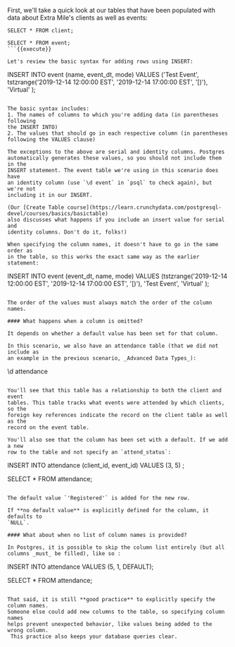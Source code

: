 First, we'll take a quick look at our tables that have been populated with data
 about Extra Mile's clients as well as events:

```
SELECT * FROM client;

SELECT * FROM event;
```{{execute}}

Let's review the basic syntax for adding rows using INSERT:

```
INSERT INTO event (name, event_dt, mode)
VALUES ('Test Event', 
        tstzrange('2019-12-14 12:00:00 EST', '2019-12-14 17:00:00 EST', '[)'),
        'Virtual'
);
```

The basic syntax includes:
1. The names of columns to which you're adding data (in parentheses following 
the INSERT INTO)
2. The values that should go in each respective column (in parentheses 
following the VALUES clause)

The exceptions to the above are serial and identity columns. Postgres 
automatically generates these values, so you should not include them in the 
INSERT statement. The event table we're using in this scenario does have 
an identity column (use `\d event` in `psql` to check again), but we're not 
including it in our INSERT. 

(Our [Create Table course](https://learn.crunchydata.com/postgresql-devel/courses/basics/basictable) 
also discusses what happens if you include an insert value for serial and 
identity columns. Don't do it, folks!)

When specifying the column names, it doesn't have to go in the same order as 
in the table, so this works the exact same way as the earlier statement:

```
INSERT INTO event (event_dt, name, mode)
VALUES (tstzrange('2019-12-14 12:00:00 EST', '2019-12-14 17:00:00 EST', '[)'),
        'Test Event',
        'Virtual'
);
```{{execute}}

The order of the values must always match the order of the column names.

#### What happens when a column is omitted?

It depends on whether a default value has been set for that column.

In this scenario, we also have an attendance table (that we did not include as 
an example in the previous scenario, _Advanced Data Types_):

```
\d attendance
```{{execute}}

You'll see that this table has a relationship to both the client and event 
tables. This table tracks what events were attended by which clients, so the 
foreign key references indicate the record on the client table as well as the 
record on the event table.

You'll also see that the column has been set with a default. If we add a new 
row to the table and not specify an `attend_status`:

```
INSERT INTO attendance (client_id, event_id)
    VALUES (3, 5)
;

SELECT * FROM attendance;
```{{execute}}

The default value `'Registered'` is added for the new row.

If **no default value** is explicitly defined for the column, it defaults to 
`NULL`.

#### What about when no list of column names is provided?

In Postgres, it is possible to skip the column list entirely (but all 
columns _must_ be filled), like so :

```
INSERT INTO attendance VALUES (5, 1, DEFAULT);

SELECT * FROM attendance;
```{{execute}}

That said, it is still **good practice** to explicitly specify the column names. 
Someone else could add new columns to the table, so specifying column names 
helps prevent unexpected behavior, like values being added to the wrong column.
 This practice also keeps your database queries clear.
